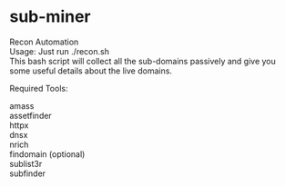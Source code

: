 # sub-miner
Recon Automation  <br>
Usage: Just run ./recon.sh  <br>
This bash script will collect all the sub-domains passively and give you some useful details about the live domains.

Required Tools: <br>

amass <br>
assetfinder <br>
httpx <br>
dnsx <br>
nrich <br>
findomain (optional) <br>
sublist3r <br>
subfinder

